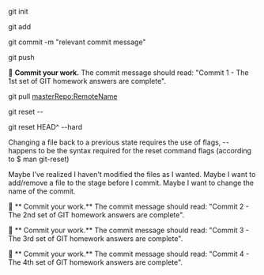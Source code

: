 <!-- What command do you use to setup a git repository inside of your folder? -->
git init
<!-- What command do you use to ask git to start tracking a file? -->
git add <fileName>
<!-- What command do you use to ask git to move your file from the staging area to the repository? -->
<!-- Commit changes in local repo (prepare them to be sent to GitHub remote repo)  -->
git commit -m "relevant commit message"
<!-- Push changes from local repo to GitHub repo -->
git push <gitHubRemote> <branchName>

🔴 **Commit your work.** 
The commit message should read: 
"Commit 1 - The 1st set of GIT homework answers are complete".

<!-- What command do you use to pull any changes from the master repository into your local repository? -->
git pull <masterRepo:RemoteName> <branchName>
<!-- What command do you use to unstage a file? -->
git reset -- <fileName>
<!-- What command do you use to change your files back to how they were after a commit? -->
git reset HEAD^ --hard
<!-- Why is it important to use -- when changing files back to a previous state? -->
Changing a file back to a previous state requires the use of flags, -- happens to be the syntax required for the reset command flags (according to $ man git-reset)
<!-- Why might you want to reset your files back to a previous commit? -->
Maybe I've realized I haven't modified the files as I wanted.
Maybe I want to add/remove a file to the stage before I commit.
Maybe I want to change the name of the commit.

🔴 ** Commit your work.** 
The commit message should read: 
"Commit 2 - The 2nd set of GIT homework answers are complete".

<!-- ÷What command do you use to create a branch? -->
<!-- hat command do you use to use a different branch? -->
<!-- Why would you want to use a branch other than the default master? -->

🔴 ** Commit your work.** 
The commit message should read: 
"Commit 3 - The 3rd set of GIT homework answers are complete".

<!-- Give an example for when you would use git merge and give an example for when it would be better to submit a pull request to have your branch merged -->
<!-- What command do you use to send all of the work that you've done locally to your remote repository? -->

🔴 ** Commit your work.** 
The commit message should read: 
"Commit 4 - The 4th set of GIT homework answers are complete".